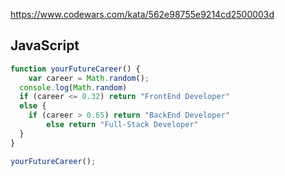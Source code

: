 https://www.codewars.com/kata/562e98755e9214cd2500003d

## JavaScript
```js
function yourFutureCareer() {
	var career = Math.random();
  console.log(Math.random)
  if (career <= 0.32) return "FrontEnd Developer"
  else {
    if (career > 0.65) return "BackEnd Developer"
		else return "Full-Stack Developer"
  }
}

yourFutureCareer();
```
